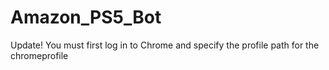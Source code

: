 # Amazon_PS5_Bot

Update!
You must first log in to Chrome and specify the profile path for the chromeprofile
